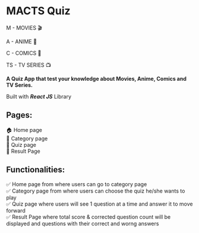 # MACTS Quiz 

M - MOVIES 🎬

A - ANIME 🎥

C - COMICS 📔

TS - TV SERIES 📺

**A Quiz App that test your knowledge about Movies, Anime, Comics and TV Series.**

Built with **_React JS_** Library

## Pages:

🏠 Home page <br />
📃 Category page <br />
🤔 Quiz page <br />
🎉 Result Page <br />

## Functionalities:

✅ Home page from where users can go to category page <br />
✅ Category page from where users can choose the quiz he/she wants to play <br />
✅ Quiz page where users will see 1 question at a time and answer it to move forward <br />
✅ Result Page where total score & corrected question count will be displayed and questions with their correct and worng answers <br />

<br />








